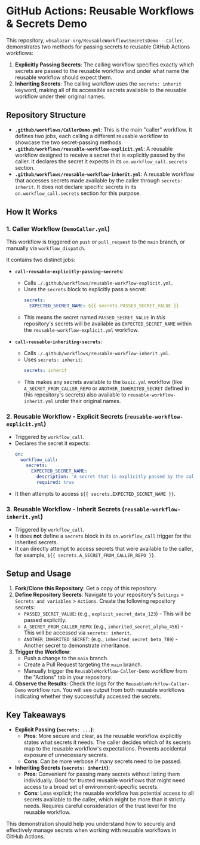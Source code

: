 # GitHub Actions: Reusable Workflows & Secrets Demo

This repository, `whsalazar-org/ReusableWorkflowsSecretsDemo---Caller`, demonstrates two methods for passing secrets to reusable GitHub Actions workflows:

1.  **Explicitly Passing Secrets**: The calling workflow specifies exactly which secrets are passed to the reusable workflow and under what name the reusable workflow should expect them.
2.  **Inheriting Secrets**: The calling workflow uses the `secrets: inherit` keyword, making all of its accessible secrets available to the reusable workflow under their original names.

## Repository Structure

*   **`.github/workflows/CallerDemo.yml`**: This is the main "caller" workflow. It defines two jobs, each calling a different reusable workflow to showcase the two secret-passing methods.
*   **`.github/workflows/reusable-workflow-explicit.yml`**: A reusable workflow designed to receive a secret that is explicitly passed by the caller. It declares the secret it expects in its `on.workflow_call.secrets` section.
*   **`.github/workflows/reusable-workflow-inherit.yml`**: A reusable workflow that accesses secrets made available by the caller through `secrets: inherit`. It does not declare specific secrets in its `on.workflow_call.secrets` section for this purpose.

## How It Works

### 1. Caller Workflow (`DemoCaller.yml`)

This workflow is triggered on `push` or `pull_request` to the `main` branch, or manually via `workflow_dispatch`.

It contains two distinct jobs:

*   **`call-reusable-explicitly-passing-secrets`**:
    *   Calls `./.github/workflows/reusable-workflow-explicit.yml`.
    *   Uses the `secrets` block to explicitly pass a secret:
        ```yaml
        secrets:
          EXPECTED_SECRET_NAME: ${{ secrets.PASSED_SECRET_VALUE }}
        ```
    *   This means the secret named `PASSED_SECRET_VALUE` in *this* repository's secrets will be available as `EXPECTED_SECRET_NAME` within the `reusable-workflow-explicit.yml` workflow.

*   **`call-reusable-inheriting-secrets`**:
    *   Calls `./.github/workflows/reusable-workflow-inherit.yml`.
    *   Uses `secrets: inherit`:
        ```yaml
        secrets: inherit
        ```
    *   This makes any secrets available to the `basic.yml` workflow (like `A_SECRET_FROM_CALLER_REPO` or `ANOTHER_INHERITED_SECRET` defined in this repository's secrets) also available to `reusable-workflow-inherit.yml` under their original names.

### 2. Reusable Workflow - Explicit Secrets (`reusable-workflow-explicit.yml`)

*   Triggered by `workflow_call`.
*   Declares the secret it expects:
    ```yaml
    on:
      workflow_call:
        secrets:
          EXPECTED_SECRET_NAME:
            description: 'A secret that is explicitly passed by the caller workflow.'
            required: true
    ```
*   It then attempts to access `${{ secrets.EXPECTED_SECRET_NAME }}`.

### 3. Reusable Workflow - Inherit Secrets (`reusable-workflow-inherit.yml`)

*   Triggered by `workflow_call`.
*   It does **not** define a `secrets` block in its `on.workflow_call` trigger for the inherited secrets.
*   It can directly attempt to access secrets that were available to the caller, for example, `${{ secrets.A_SECRET_FROM_CALLER_REPO }}`.

## Setup and Usage

1.  **Fork/Clone this Repository**: Get a copy of this repository.
2.  **Define Repository Secrets**:
    Navigate to your repository's `Settings` > `Secrets and variables` > `Actions`. Create the following repository secrets:
    *   `PASSED_SECRET_VALUE`: (e.g., `explicit_secret_data_123`) - This will be passed explicitly.
    *   `A_SECRET_FROM_CALLER_REPO`: (e.g., `inherited_secret_alpha_456`) - This will be accessed via `secrets: inherit`.
    *   `ANOTHER_INHERITED_SECRET`: (e.g., `inherited_secret_beta_789`) - Another secret to demonstrate inheritance.
3.  **Trigger the Workflow**:
    *   Push a change to the `main` branch.
    *   Create a Pull Request targeting the `main` branch.
    *   Manually trigger the `ReusableWorkflow-Caller-Demo` workflow from the "Actions" tab in your repository.
4.  **Observe the Results**:
    Check the logs for the `ReusableWorkflow-Caller-Demo` workflow run. You will see output from both reusable workflows indicating whether they successfully accessed the secrets.

## Key Takeaways

*   **Explicit Passing (`secrets: ...`)**:
    *   **Pros**: More secure and clear, as the reusable workflow explicitly states what secrets it needs. The caller decides which of its secrets map to the reusable workflow's expectations. Prevents accidental exposure of unnecessary secrets.
    *   **Cons**: Can be more verbose if many secrets need to be passed.
*   **Inheriting Secrets (`secrets: inherit`)**:
    *   **Pros**: Convenient for passing many secrets without listing them individually. Good for trusted reusable workflows that might need access to a broad set of environment-specific secrets.
    *   **Cons**: Less explicit; the reusable workflow has potential access to all secrets available to the caller, which might be more than it strictly needs. Requires careful consideration of the trust level for the reusable workflow.

This demonstration should help you understand how to securely and effectively manage secrets when working with reusable workflows in GitHub Actions.
